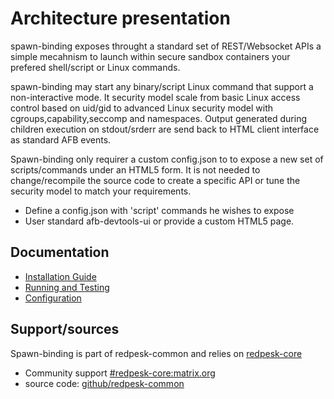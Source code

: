 # Architecture presentation

spawn-binding exposes throught a standard set of REST/Websocket APIs a simple mecahnism to launch within secure sandbox containers your prefered shell/script or Linux commands. 

spawn-binding may start any binary/script Linux command that support a non-interactive mode. It security model scale from basic Linux access control based on uid/gid to advanced Linux security model with cgroups,capability,seccomp and namespaces. Output generated during children execution on stdout/srderr are send back to HTML client interface as standard AFB events.

Spawn-binding only requirer a custom config.json to to expose a new set of scripts/commands under an HTML5 form. It is not needed to change/recompile the source code to create a specific API or tune the security model to match your requirements.

* Define a config.json with 'script' commands he wishes to expose
* User standard afb-devtools-ui or provide a custom HTML5 page.

## Documentation

* [Installation Guide](./2-installation_guide.html)
* [Running and Testing](./3-configuration.html)
* [Configuration](./4-running_and_testing.html)

## Support/sources
Spawn-binding is part of redpesk-common and relies on [redpesk-core](https://docs.redpesk.bzh/docs/en/master/redpesk-core/docs/services-list.html)

* Community support [#redpesk-core:matrix.org]( https://docs.redpesk.bzh/docs/en/master/misc/community/docs/support.html)
* source code: [github/redpesk-common](https://github.com/redpesk-common)